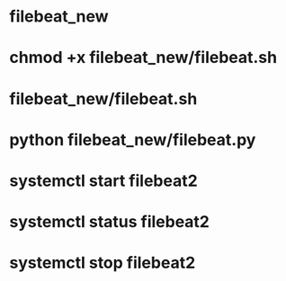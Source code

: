 # filebeat_new
# chmod +x filebeat_new/filebeat.sh
# filebeat_new/filebeat.sh
# python filebeat_new/filebeat.py
# systemctl start filebeat2
# systemctl status filebeat2
# systemctl stop filebeat2
